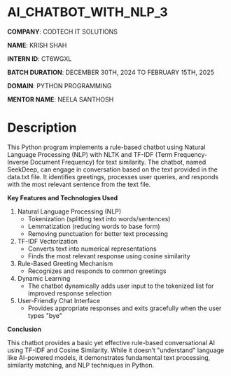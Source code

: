 # AI_CHATBOT_WITH_NLP_3

**COMPANY**: CODTECH IT SOLUTIONS

**NAME**: KRISH SHAH

**INTERN ID**: CT6WGXL

**BATCH DURATION**: DECEMBER 30TH, 2024 TO FEBRUARY 15TH, 2025

**DOMAIN**: PYTHON PROGRAMMING

**MENTOR NAME**: NEELA SANTHOSH

# Description
This Python program implements a rule-based chatbot using Natural Language Processing (NLP) with NLTK and TF-IDF (Term Frequency-Inverse Document Frequency) for text similarity. The chatbot, named SeekDeep, can engage in conversation based on the text provided in the data.txt file. It identifies greetings, processes user queries, and responds with the most relevant sentence from the text file.

**Key Features and Technologies Used**
1. Natural Language Processing (NLP)
   - Tokenization (splitting text into words/sentences)
   - Lemmatization (reducing words to base form)
   - Removing punctuation for better text processing
2. TF-IDF Vectorization
   - Converts text into numerical representations
   - Finds the most relevant response using cosine similarity
3. Rule-Based Greeting Mechanism
   - Recognizes and responds to common greetings
4. Dynamic Learning
   - The chatbot dynamically adds user input to the tokenized list for improved response selection
5. User-Friendly Chat Interface
   - Provides appropriate responses and exits gracefully when the user types "bye"

**Conclusion**

This chatbot provides a basic yet effective rule-based conversational AI using TF-IDF and Cosine Similarity. While it doesn’t "understand" language like AI-powered models, it demonstrates fundamental text processing, similarity matching, and NLP techniques in Python.
